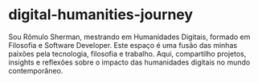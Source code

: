 # digital-humanities-journey
Sou Rômulo Sherman, mestrando em Humanidades Digitais, formado em Filosofia e Software Developer. Este espaço é uma fusão das minhas paixões pela tecnologia, filosofia e trabalho. Aqui, compartilho projetos, insights e reflexões sobre o impacto das humanidades digitais no mundo contemporâneo.
